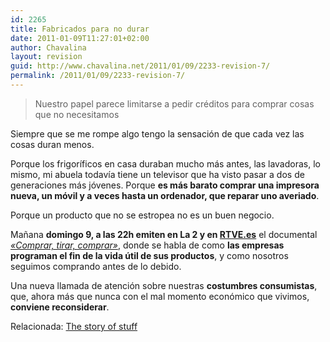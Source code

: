 ```yaml
---
id: 2265
title: Fabricados para no durar
date: 2011-01-09T11:27:01+02:00
author: Chavalina
layout: revision
guid: http://www.chavalina.net/2011/01/09/2233-revision-7/
permalink: /2011/01/09/2233-revision-7/
---
```

> Nuestro papel parece limitarse a pedir créditos para comprar cosas que no necesitamos

Siempre que se me rompe algo tengo la sensación de que cada vez las cosas duran menos.

Porque los frigoríficos en casa duraban mucho más antes, las lavadoras, lo mismo, mi abuela todavía tiene un televisor que ha visto pasar a dos de generaciones más jóvenes. Porque **es más barato comprar una impresora nueva, un móvil y a veces hasta un ordenador, que reparar uno averiado**.

Porque un producto que no se estropea no es un buen negocio.

Mañana **domingo 9, a las 22h emiten en La 2 y en <a href="http://www.rtve.es/television/documentales/comprar-tirar-comprar/directo/" target="_blank">RTVE.es</a>** el documental <a href="http://www.rtve.es/television/documentales/comprar-tirar-comprar/" target="_blank"><em>«Comprar, tirar, comprar»</em></a>, donde se habla de como **las empresas programan el fin de la vida útil de sus productos**, y como nosotros seguimos comprando antes de lo debido.

<p style="text-align: center;">
</p>

Una nueva llamada de atención sobre nuestras **costumbres consumistas**, que, ahora más que nunca con el mal momento económico que vivimos, **conviene reconsiderar**.

Relacionada: [The story of stuff](http://www.chavalina.net/2009/01/07/algo-tiene-que-cambiar/)